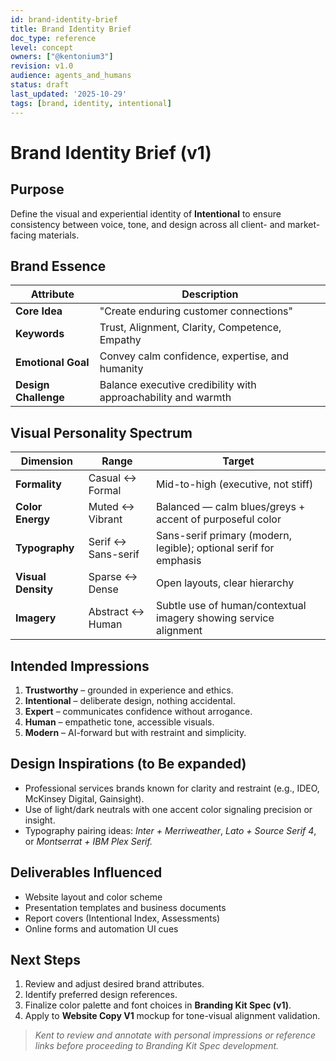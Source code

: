 ```yaml
---
id: brand-identity-brief
title: Brand Identity Brief
doc_type: reference
level: concept
owners: ["@kentonium3"]
revision: v1.0
audience: agents_and_humans
status: draft
last_updated: '2025-10-29'
tags: [brand, identity, intentional]
---
```


# Brand Identity Brief (v1)

## Purpose

Define the visual and experiential identity of **Intentional** to ensure consistency between voice, tone, and design across all client- and market-facing materials.

## Brand Essence

| Attribute | Description |
|------------|--------------|
| **Core Idea** | "Create enduring customer connections" |
| **Keywords** | Trust, Alignment, Clarity, Competence, Empathy |
| **Emotional Goal** | Convey calm confidence, expertise, and humanity |
| **Design Challenge** | Balance executive credibility with approachability and warmth |

## Visual Personality Spectrum

| Dimension | Range | Target |
|------------|--------|---------|
| **Formality** | Casual ↔ Formal | Mid-to-high (executive, not stiff) |
| **Color Energy** | Muted ↔ Vibrant | Balanced — calm blues/greys + accent of purposeful color |
| **Typography** | Serif ↔ Sans-serif | Sans-serif primary (modern, legible); optional serif for emphasis |
| **Visual Density** | Sparse ↔ Dense | Open layouts, clear hierarchy |
| **Imagery** | Abstract ↔ Human | Subtle use of human/contextual imagery showing service alignment |

## Intended Impressions

1. **Trustworthy** – grounded in experience and ethics.
2. **Intentional** – deliberate design, nothing accidental.
3. **Expert** – communicates confidence without arrogance.
4. **Human** – empathetic tone, accessible visuals.
5. **Modern** – AI-forward but with restraint and simplicity.

## Design Inspirations (to Be expanded)

- Professional services brands known for clarity and restraint (e.g., IDEO, McKinsey Digital, Gainsight).
- Use of light/dark neutrals with one accent color signaling precision or insight.
- Typography pairing ideas: *Inter + Merriweather*, *Lato + Source Serif 4*, or *Montserrat + IBM Plex Serif.*

## Deliverables Influenced

- Website layout and color scheme
- Presentation templates and business documents
- Report covers (Intentional Index, Assessments)
- Online forms and automation UI cues

## Next Steps

1. Review and adjust desired brand attributes.
2. Identify preferred design references.
3. Finalize color palette and font choices in **Branding Kit Spec (v1)**.
4. Apply to **Website Copy V1** mockup for tone-visual alignment validation.

> *Kent to review and annotate with personal impressions or reference links before proceeding to Branding Kit Spec development.*

